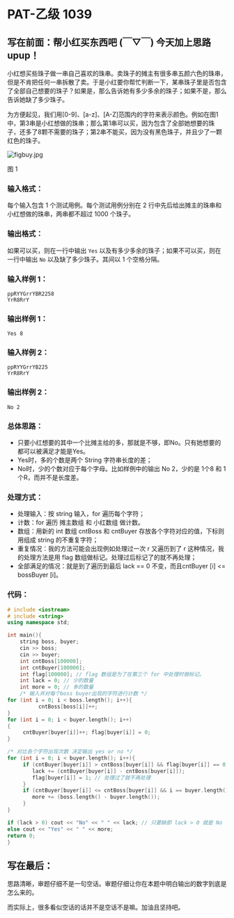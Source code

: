 # PAT-乙级 1039

## 写在前面：帮小红买东西吧  (￣▽￣) 今天加上思路upup！

小红想买些珠子做一串自己喜欢的珠串。卖珠子的摊主有很多串五颜六色的珠串，但是不肯把任何一串拆散了卖。于是小红要你帮忙判断一下，某串珠子里是否包含了全部自己想要的珠子？如果是，那么告诉她有多少多余的珠子；如果不是，那么告诉她缺了多少珠子。

为方便起见，我们用[0-9]、[a-z]、[A-Z]范围内的字符来表示颜色。例如在图1中，第3串是小红想做的珠串；那么第1串可以买，因为包含了全部她想要的珠子，还多了8颗不需要的珠子；第2串不能买，因为没有黑色珠子，并且少了一颗红色的珠子。

![figbuy.jpg](https://images.ptausercontent.com/b7e2ffa6-8819-436d-ad79-a41263abe914.jpg)

图 1

### 输入格式：

每个输入包含 1 个测试用例。每个测试用例分别在 2 行中先后给出摊主的珠串和小红想做的珠串，两串都不超过 1000 个珠子。

### 输出格式：

如果可以买，则在一行中输出 `Yes` 以及有多少多余的珠子；如果不可以买，则在一行中输出 `No` 以及缺了多少珠子。其间以 1 个空格分隔。

### 输入样例 1：

```in
ppRYYGrrYBR2258
YrR8RrY
```

### 输出样例 1：

```out
Yes 8
```

### 输入样例 2：

```in
ppRYYGrrYB225
YrR8RrY
```

### 输出样例 2：

```out
No 2
```

### 总体思路：

- 只要小红想要的其中一个比摊主给的多，那就是不够，即No。只有她想要的都可以被满足才能是Yes。
- Yes时，多的个数是两个 String 字符串长度的差；
- No时，少的个数对应于每个字母。比如样例中的输出 No 2，少的是 1个8 和 1个R，而并不是长度差。

### 处理方式：

- 处理输入：按 string 输入，for 遍历每个字符；
- 计数：for 遍历 摊主数组 和 小红数组 做计数。
- 数组：用新的 int 数组 cntBoss 和 cntBuyer 存放各个字符对应的值，下标则用组成 string 的不重复字符；
- 重复情况：我的方法可能会出现例如处理过一次 r 又遍历到了 r 这种情况，我的处理方法是用 flag 数组做标记。处理过后标记了的就不再处理；
- 全部满足的情况：就是到了遍历到最后 lack == 0 不变，而且cntBuyer [i] <= bossBuyer [i]。

### 代码：

```c++
# include <iostream>
# include <string>
using namespace std;

int main(){
	string boss, buyer;
	cin >> boss;
	cin >> buyer;
	int cntBoss[100000];
	int cntBuyer[100000];
	int flag[100000]; // flag 数组是为了在第三个 for 中处理时做标记。
	int lack = 0; // 少的数量
	int more = 0; // 多的数量
	/* 输入并对每个boss buyer出现的字符进行计数 */
for (int i = 0; i < boss.length(); i++){
		  cntBoss[boss[i]]++;
}
for (int i = 0; i < buyer.length(); i++)
{
	 cntBuyer[buyer[i]]++; flag[buyer[i]] = 0;
}

/* 对比各个字符出现次数 决定输出 yes or no */
for (int i = 0; i < buyer.length(); i++){
	 if (cntBuyer[buyer[i]] > cntBoss[buyer[i]] && flag[buyer[i]] == 0) {
	 	lack += (cntBuyer[buyer[i]] - cntBoss[buyer[i]]);
	 	flag[buyer[i]] = 1; // 处理过了就不再处理
	 }
	 if (cntBuyer[buyer[i]] <= cntBoss[buyer[i]] && i == buyer.length() - 1 && lack == 0) {
	 	more += (boss.length() - buyer.length());
	 }
}

if (lack > 0) cout << "No" << " " << lack; // 只要缺即 lack > 0 就是 No
else cout << "Yes" << " " << more;
return 0;
}
```
## 写在最后：

思路清晰，审题仔细不是一句空话。审题仔细让你在本题中明白输出的数字到底是怎么来的。

而实际上，很多看似空话的话并不是空话不是嘛。加油且坚持吧。